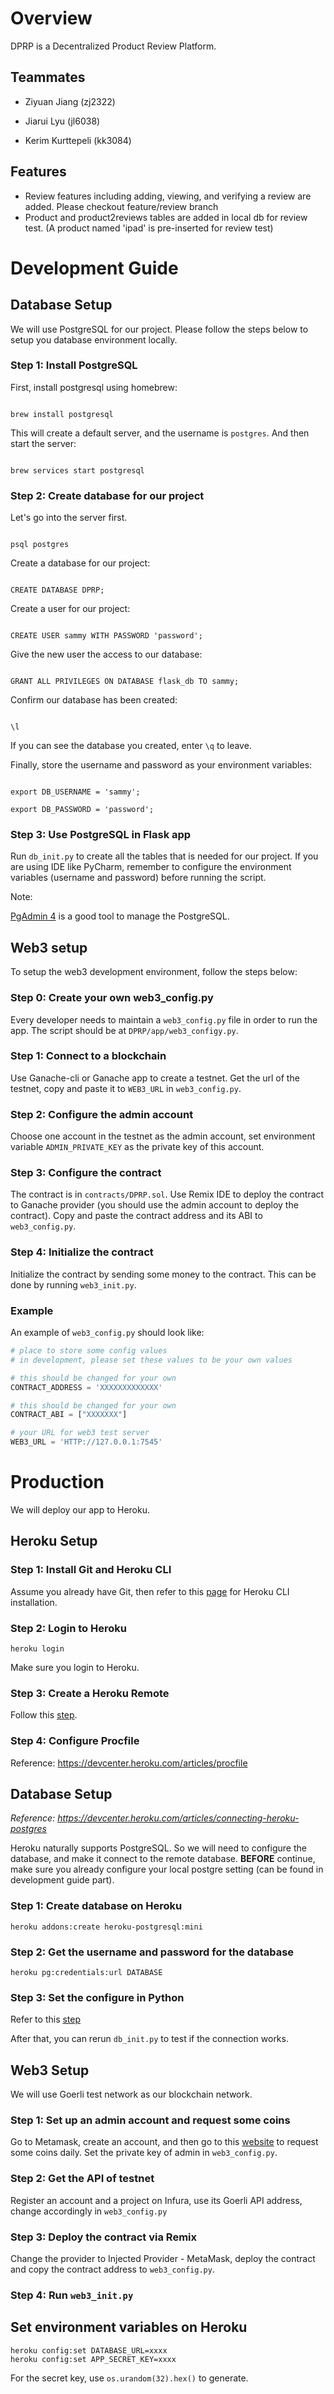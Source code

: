 # Overview

DPRP is a Decentralized Product Review Platform.

## Teammates

- Ziyuan Jiang (zj2322)

- Jiarui Lyu (jl6038)

- Kerim Kurttepeli (kk3084)

## Features
- Review features including adding, viewing, and verifying a review are added. Please checkout feature/review branch
- Product and product2reviews tables are added in local db for review test. (A product named 'ipad' is pre-inserted for review test)

  

# Development Guide

## Database Setup

We will use PostgreSQL for our project. Please follow the steps below to setup you database environment locally.

### Step 1: Install PostgreSQL

First, install postgresql using homebrew:

```

brew install postgresql

```

This will create a default server, and the username is `postgres`. And then start the server:

```

brew services start postgresql

```

  

### Step 2: Create database for our project

Let's go into the server first.

```

psql postgres

```

Create a database for our project:

```

CREATE DATABASE DPRP;

```

Create a user for our project:

```

CREATE USER sammy WITH PASSWORD 'password';

```

Give the new user the access to our database:

```

GRANT ALL PRIVILEGES ON DATABASE flask_db TO sammy;

```

Confirm our database has been created:

```

\l

```

If you can see the database you created, enter `\q` to leave.

  

Finally, store the username and password as your environment variables:

```

export DB_USERNAME = 'sammy';

export DB_PASSWORD = 'password';

```

  

  

### Step 3: Use PostgreSQL in Flask app

Run `db_init.py` to create all the tables that is needed for our project. If you are using IDE like PyCharm, remember to configure the environment variables (username and password) before running the script.

  

Note:

[PgAdmin 4](https://www.postgresql.org/ftp/pgadmin/pgadmin4/v6.16/macos/) is a good tool to manage the PostgreSQL.

  

## Web3 setup

To setup the web3 development environment, follow the steps below:

### Step 0: Create your own web3_config.py
Every developer needs to maintain a `web3_config.py` file in order to run the app. The script should be
at `DPRP/app/web3_configy.py`.

### Step 1: Connect to a blockchain

Use Ganache-cli or Ganache app to create a testnet. Get the url of the testnet, copy and paste it to `WEB3_URL` in `web3_config.py`.

  

### Step 2: Configure the admin account

Choose one account in the testnet as the admin account, set environment variable `ADMIN_PRIVATE_KEY` as the private key
of this account.

  

### Step 3: Configure the contract

The contract is in `contracts/DPRP.sol`. Use Remix IDE to deploy the contract to Ganache provider (you should use the admin account to deploy the contract). Copy and paste the contract address and its ABI to `web3_config.py`.

  

### Step 4: Initialize the contract

Initialize the contract by sending some money to the contract. This can be done by running `web3_init.py`.

### Example
An example of `web3_config.py` should look like:
```python
# place to store some config values
# in development, please set these values to be your own values

# this should be changed for your own
CONTRACT_ADDRESS = 'XXXXXXXXXXXXX'

# this should be changed for your own
CONTRACT_ABI = ["XXXXXXX"]

# your URL for web3 test server
WEB3_URL = 'HTTP://127.0.0.1:7545'
```

# Production
We will deploy our app to Heroku.

## Heroku Setup

### Step 1: Install Git and Heroku CLI
Assume you already have Git, then refer to this [page](https://devcenter.heroku.com/articles/heroku-cli#install-the-heroku-cli) for Heroku CLI installation.

### Step 2: Login to Heroku
```shell
heroku login
```
Make sure you login to Heroku. 

### Step 3: Create a Heroku Remote
Follow this [step](https://devcenter.heroku.com/articles/git#create-a-heroku-remote).

### Step 4: Configure Procfile
Reference: https://devcenter.heroku.com/articles/procfile

## Database Setup
_Reference: https://devcenter.heroku.com/articles/connecting-heroku-postgres_

Heroku naturally supports PostgreSQL. So we will need to configure the database, and make it connect to the remote database.
**BEFORE** continue, make sure you already configure your local postgre setting (can be found in development guide part).

### Step 1: Create database on Heroku
```shell
heroku addons:create heroku-postgresql:mini
```

### Step 2: Get the username and password for the database
```shell
heroku pg:credentials:url DATABASE
```

### Step 3: Set the configure in Python
Refer to this [step](https://devcenter.heroku.com/articles/connecting-heroku-postgres#connecting-in-python)

After that, you can rerun `db_init.py` to test if the connection works.

## Web3 Setup
We will use Goerli test network as our blockchain network.

### Step 1: Set up an admin account and request some coins
Go to Metamask, create an account, and then go to this [website](https://goerlifaucet.com/
) to request some coins daily. Set the private key of admin in `web3_config.py`.

### Step 2: Get the API of testnet
Register an account and a project on Infura, use its Goerli API address, change accordingly in `web3_config.py`

### Step 3: Deploy the contract via Remix
Change the provider to Injected Provider - MetaMask, deploy the contract and copy the contract address to `web3_config.py`.

### Step 4: Run `web3_init.py`
## Set environment variables on Heroku
```shell
heroku config:set DATABASE_URL=xxxx
heroku config:set APP_SECRET_KEY=xxxx
```
For the secret key, use `os.urandom(32).hex()` to generate.